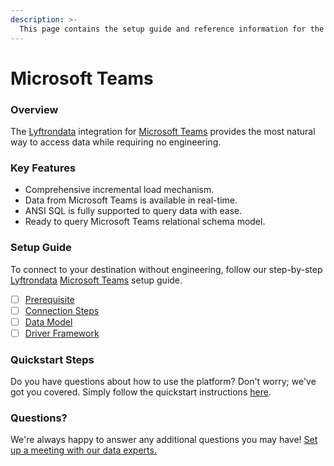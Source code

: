 ```yaml
---
description: >-
  This page contains the setup guide and reference information for the Microsoft Teams source connector.
---
```


# Microsoft Teams

### Overview

The [Lyftrondata](https://www.lyftrondata.com/) integration for [Microsoft Teams](None) provides the most natural way to access data while requiring no engineering.

### Key Features

* Comprehensive incremental load mechanism.
* Data from Microsoft Teams is available in real-time.&#x20;
* ANSI SQL is fully supported to query data with ease.
* Ready to query Microsoft Teams relational schema model.

### Setup Guide

To connect to your destination without engineering, follow our step-by-step [Lyftrondata](https://www.lyftrondata.com/)  [Microsoft Teams](None) setup guide.

* [ ] [Prerequisite](prerequisite.md)
* [ ] [Connection Steps](connection-steps.md)
* [ ] [Data Model](data-model/erd.md)
* [ ] [Driver Framework](driver-framework/)

### Quickstart Steps

Do you have questions about how to use the platform? Don't worry; we've got you covered. Simply follow the quickstart instructions [here](../README.md).

### Questions? <a href="#questions" id="questions"></a>

We're always happy to answer any additional questions you may have! [Set up a meeting with our data experts.](https://www.lyftrondata.com/book-a-meeting/)

